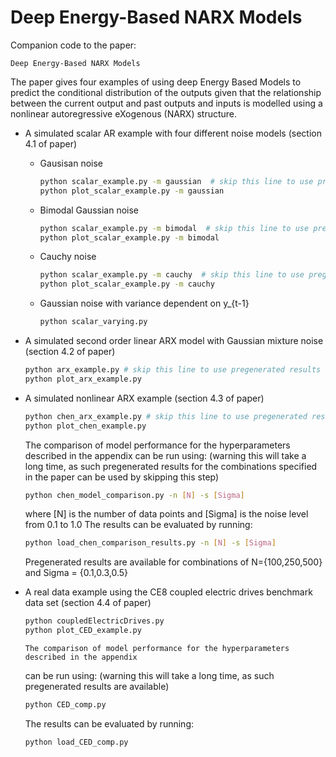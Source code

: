 # Deep Energy-Based NARX Models

Companion code to the paper:
```
Deep Energy-Based NARX Models
```

The paper gives four examples of using deep Energy Based Models to predict the conditional
distribution of the outputs given that the relationship between the current output and
past outputs and inputs is modelled using a nonlinear autoregressive eXogenous (NARX) structure.

- A simulated scalar AR example with four different noise models (section 4.1 of paper)
    - Gausisan noise
        ```bash
        python scalar_example.py -m gaussian  # skip this line to use pregenerated results
        python plot_scalar_example.py -m gaussian
        ```
    - Bimodal Gaussian noise 
        ```bash
        python scalar_example.py -m bimodal  # skip this line to use pregenerated results
        python plot_scalar_example.py -m bimodal
        ```
    - Cauchy noise
        ```bash
        python scalar_example.py -m cauchy  # skip this line to use pregenerated results
        python plot_scalar_example.py -m cauchy
        ```
    - Gaussian noise with variance dependent on y_{t-1}
        ```bash
        python scalar_varying.py
        ```
- A simulated second order linear ARX model with Gaussian mixture noise (section 4.2 of paper)
    ```bash
    python arx_example.py # skip this line to use pregenerated results
    python plot_arx_example.py
    ```
- A simulated nonlinear ARX example (section 4.3 of paper)
    ```bash
    python chen_arx_example.py # skip this line to use pregenerated results
    python plot_chen_example.py
    ```
    The comparison of model performance for the hyperparameters described in the appendix
    can be run using: (warning this will take a long time, as such pregenerated results for 
    the combinations specified in the paper can be used by skipping this step)
    ```bash
    python chen_model_comparison.py -n [N] -s [Sigma]
    ```
    where [N] is the number of data points and [Sigma] is the noise level from 0.1 to 1.0
    The results can be evaluated by running:
    ```bash
    python load_chen_comparison_results.py -n [N] -s [Sigma]
    ```
    Pregenerated results are available for combinations of N={100,250,500} and Sigma = {0.1,0.3,0.5}
    
  
- A real data example using the CE8 coupled electric drives benchmark data set (section 4.4 of paper)
    ```bash
    python coupledElectricDrives.py
    python plot_CED_example.py
    ```
      The comparison of model performance for the hyperparameters described in the appendix
    can be run using: (warning this will take a long time, as such pregenerated results are available)
    ```bash
    python CED_comp.py 
    ```
    The results can be evaluated by running:
    ```bash
    python load_CED_comp.py
    ```

  




